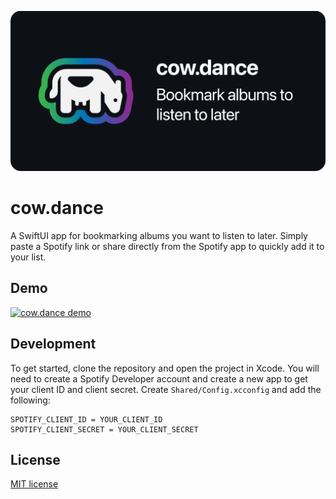 
![cow.dance banner](./Demo/banner.png)

# cow.dance

A SwiftUI app for bookmarking albums you want to listen to later. Simply paste a Spotify link or share directly from the Spotify app to quickly add it to your list.

## Demo

[![cow.dance demo](./Demo/demo.webp)](./Demo/demo.mp4)


## Development

To get started, clone the repository and open the project in Xcode. You will need to create a Spotify Developer account and create a new app to get your client ID and client secret. Create `Shared/Config.xcconfig` and add the following:

```
SPOTIFY_CLIENT_ID = YOUR_CLIENT_ID
SPOTIFY_CLIENT_SECRET = YOUR_CLIENT_SECRET
```

## License

[MIT license](./LICENSE)